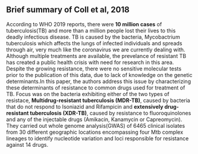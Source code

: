 ## Brief summary of Coll et al, 2018

According to WHO 2019 reports, there were **10 million cases** of tuberculosis(TB) and more than a million people lost their lives to this deadly infectious disease. TB is caused by the bacteria, Mycobactrium tuberculosis which affects the lungs of infected individuals and spreads through air, very much like the coronavirus we are currently dealing with. Although multiple treatments are available, the prevelance of resistant TB has created a public health crisis with need for research in this area. Despite the growing resistance, there were no sensitive molecular tests prior to the publication of this data, due to lack of knowledge on the genetic determinants.In this paper, the authors address this issue by characterizing these determinants of resistance to common drugs used for treatment of TB. Focus was on the bacteria exhibiting either of the two types of resistace, **Multidrug-resistant tuberculosis (MDR-TB)**, caused by bacteria that do not respond to Isoniazid and Rifampicin and **extensively drug-resistant tuberculosis (XDR-TB)**, caused by resistance to fluoroquinolones and any of the injectable drugs (Amikacin, Kanamycin or Capreomycin). 
They carried out whole genome analysis(GWAS) of 6465 clinical isolates from 30 different geographic locations encompassing four Mtb complex lineages to identify nucleotide variation and loci responsible for resistance against 14 drugs.
